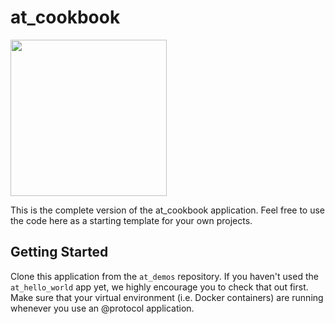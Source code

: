 # at_cookbook

<img width=250px src="https://atsign.dev/assets/img/@platform_logo_grey.svg?sanitize=true">

This is the complete version of the at_cookbook application. Feel free to use the code here as a starting template for your own projects.

## Getting Started

Clone this application from the `at_demos` repository. If you haven't used the `at_hello_world` app yet, we highly encourage you to check that out first. Make sure that your virtual environment (i.e. Docker containers) are running whenever you use an @protocol application.
